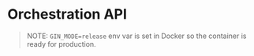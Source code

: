 # Orchestration API

> NOTE: `GIN_MODE=release` env var is set in Docker so the container is ready for production.
